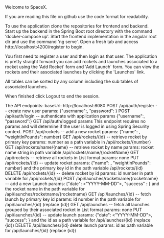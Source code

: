 Welcome to SpaceX.

If you are reading this file on github use the code format for readability.

To use the application clone the repositories for frontend and backend.  Start up the backend in the Spring Boot root directory
with the command 'docker-compose up'.  Start the frontend implementation in the angular root dir and use the command 'ng serve'.
Open a fresh tab and access http://localhost:4200/register to begin.

You first need to register a user and then login as that user.  The application is pretty straight forward you can add rockets and launches
associated to a rocket using the 'Add Rocket' form and 'Add Launch' form.  You can view the rockets and their associated launches by clicking
the 'Launches' link.

All tables can be sorted by any column including the sub tables of associated launches.

When finished click Logout to end the session.

The API endpoints:
    baseUrl: http://localhost:8080
    POST /api/auth/register -- create new user
        params: {"username":<string>, "password": <string>}
    POST /api/auth/login -- authenticate with application
        params {"username":<string>, "password":<string>}
    GET /api/auth/logged
        params
            This endpoint requires no params and will determine if the user is logged in using Spring Security context.
    POST /api/rockets -- add a new rocket
        params: {"name": <string>, "weightInPounds": number}
    GET /api/rockets/{id} -- retrieve rocket by primary key
        params: number as a path variable in /api/rockets/{number}
    GET /api/rockets/name/{name} -- retrieve rocket by name
        params: rocket name string in path variable /api/rockets/name/{rocketName}
    GET /api/rockets -- retrieve all rockets in List format
        params: none
    PUT /api/rockets/{id} -- update rocket
        params: {"name": <string>, "weightInPounds": number} and the primary key id in the path variable /api/rockets/{id}
    DELETE /api/rockets/{id} -- delete rocket by id
        params: id number in path variable for /api/rockets/{id}
    POST /api/launches/rocketname/{rocketname} -- add a new Launch
        params: {"date": <"YYYY-MM-DD">, "success" : <boolean>} and the rocket name in the path variable for /api/launches/rocketname/{rocketname}
    GET /api/launches/{id} -- fetch launch by primary key id
        params: id number in the path variable for /api/launches/{id} (replace {id})
    GET /api/launches -- fetch all launches grouped by their associated rocket in List format
        params: none
    PUT /api/launches/{id} -- update launch
        params: {"date": <"YYYY-MM-DD">, "success": <boolean>} and the id as a path variable for /api/launches/{id} (replace {id})
    DELETE /api/launches/{id} delete launch
        params: id as path variable for /api/launches/{id} (replace {id})
